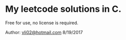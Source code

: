 # My leetcode solutions in C.

Free for use, no license is required.

Author: vli02@hotmail.com
8/19/2017
